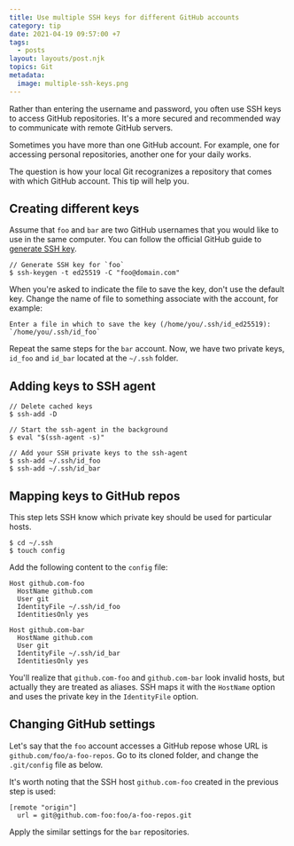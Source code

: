 ```yaml
---
title: Use multiple SSH keys for different GitHub accounts
category: tip
date: 2021-04-19 09:57:00 +7
tags:
  - posts
layout: layouts/post.njk
topics: Git
metadata:
  image: multiple-ssh-keys.png
---
```


Rather than entering the username and password, you often use SSH keys to access GitHub repositories. It's a more secured and recommended way to communicate with remote GitHub servers.

Sometimes you have more than one GitHub account. For example, one for accessing personal repositories, another one for your daily works.

The question is how your local Git recogranizes a repository that comes with which GitHub account. This tip will help you.

## Creating different keys

Assume that `foo` and `bar` are two GitHub usernames that you would like to use in the same computer. You can follow the official GitHub guide to [generate SSH key](https://docs.github.com/en/github/authenticating-to-github/generating-a-new-ssh-key-and-adding-it-to-the-ssh-agent).

```shell
// Generate SSH key for `foo`
$ ssh-keygen -t ed25519 -C "foo@domain.com"
```

When you're asked to indicate the file to save the key, don't use the default key. Change the name of file to something associate with the account, for example:

```shell
Enter a file in which to save the key (/home/you/.ssh/id_ed25519): 
`/home/you/.ssh/id_foo`
```

Repeat the same steps for the `bar` account. Now, we have two private keys, `id_foo` and `id_bar` located at the `~/.ssh` folder.

## Adding keys to SSH agent

```shell
// Delete cached keys
$ ssh-add -D

// Start the ssh-agent in the background
$ eval "$(ssh-agent -s)"

// Add your SSH private keys to the ssh-agent
$ ssh-add ~/.ssh/id_foo
$ ssh-add ~/.ssh/id_bar
```

## Mapping keys to GitHub repos

This step lets SSH know which private key should be used for particular hosts.

```shell
$ cd ~/.ssh
$ touch config
```

Add the following content to the `config` file:

```shell
Host github.com-foo
  HostName github.com
  User git
  IdentityFile ~/.ssh/id_foo
  IdentitiesOnly yes

Host github.com-bar
  HostName github.com
  User git
  IdentityFile ~/.ssh/id_bar
  IdentitiesOnly yes
```

You'll realize that `github.com-foo` and `github.com-bar` look invalid hosts, but actually they are treated as aliases. SSH maps it with the `HostName` option and uses the private key in the `IdentityFile` option.

## Changing GitHub settings

Let's say that the `foo` account accesses a GitHub repose whose URL is `github.com/foo/a-foo-repos`. Go to its cloned folder, and change the `.git/config` file as below.

It's worth noting that the SSH host `github.com-foo` created in the previous step is used:

```shell
[remote "origin"]
  url = git@github.com-foo:foo/a-foo-repos.git
```

Apply the similar settings for the `bar` repositories.